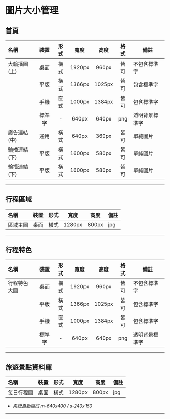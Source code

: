 # 圖片大小管理

## 首頁

| 名稱         |  裝置  | 形式 |  寬度  |  高度  | 格式 | 備註           |
| :----------- | :----: | :--: | :----: | :----: | :--: | ----------- |
| 大輪播圖(上) |  桌面  | 橫式 | 1920px | 960px  | 皆可 | 不包含標準字   |
|              |  平版  | 橫式 | 1366px | 1025px | 皆可 | 包含標準字     |
|              |  手機  | 直式 | 1000px | 1384px | 皆可 | 包含標準字     |
|              | 標準字 |  -   | 640px  | 640px  | png  | 透明背景標準字 |
| 廣告連結(中) |  通用  | 橫式 | 640px  | 360px  | 皆可 | 單純圖片       |
| 輪播連結(下) |  平版  | 橫式 | 1600px | 580px  | 皆可 | 單純圖片       |
| 輪播連結(下) |  平版  | 橫式 | 1600px | 580px  | 皆可 | 單純圖片       |

---

## 行程區域
| 名稱         | 裝置 | 形式 |   寬度 | 高度   | 備註         |
| :------------ | :--: | :--: | :--: | :--: | ------------ |
| 區域主圖 | 桌面 | 橫式 | 1280px | 800px  |jpg| 自動產生縮圖 |

---

## 行程特色
| 名稱         |  裝置  | 形式 |  寬度  |  高度  | 格式 | 備註           |
| :----------- | :----: | :--: | :----: | :----: | :--: | ----------- |
| 行程特色大圖 |  桌面  | 橫式 | 1920px | 960px  | 皆可 | 不包含標準字   |
|              |  平版  | 橫式 | 1366px | 1025px | 皆可 | 包含標準字     |
|              |  手機  | 直式 | 1000px | 1384px | 皆可 | 包含標準字     |
|              | 標準字 |  -   | 640px  | 640px  | png  | 透明背景標準字 |

---

## 旅遊景點資料庫
| 名稱         | 裝置 | 形式 |   寬度 | 高度   | 備註         |
| :------------ | :--: | :--: | :--: | :--: | ------------ |
| 每日行程圖 | 桌面 | 橫式 | 1280px | 800px  |jpg| 自動產生縮圖 |

* *系統自動縮成 m-640x400 / s-240x150*

---

